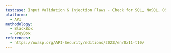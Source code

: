 ```yaml
---
testcase: Input Validation & Injection Flaws - Check for SQL, NoSQL, OS command, LDAP, XPath, and XML injection by injecting malicious payloads in parameters, headers, and JSON bodies
platforms: 
  - API
methodology: 
  - BlackBox
  - GreyBox
references:
  - https://owasp.org/API-Security/editions/2023/en/0x11-t10/
---
```

